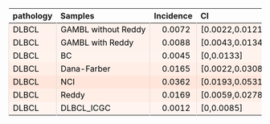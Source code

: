 <table class="table" style="margin-left: 0; margin-right: auto;">
 <thead>
  <tr>
   <th style="text-align:left;"> pathology </th>
   <th style="text-align:left;"> Samples </th>
   <th style="text-align:right;"> Incidence </th>
   <th style="text-align:left;"> CI </th>
  </tr>
 </thead>
<tbody>
  <tr>
   <td style="text-align:left;color: rgba(0, 0, 0, 255) !important;background-color: rgba(255, 242, 236, 255) !important;border-left:1px solid #DDDDDD;white-space: nowrap;"> DLBCL </td>
   <td style="text-align:left;color: rgba(0, 0, 0, 255) !important;background-color: rgba(255, 242, 236, 255) !important;border-left:1px solid #DDDDDD;white-space: nowrap;"> GAMBL without Reddy </td>
   <td style="text-align:right;color: rgba(0, 0, 0, 255) !important;background-color: rgba(255, 242, 236, 255) !important;border-left:1px solid #DDDDDD;white-space: nowrap;"> <span style="     color: rgba(0, 0, 0, 255) !important;border-radius: 4px; padding-right: 4px; padding-left: 4px; background-color: rgba(255, 242, 236, 255) !important;">0.0072</span> </td>
   <td style="text-align:left;color: rgba(0, 0, 0, 255) !important;background-color: rgba(255, 242, 236, 255) !important;border-left:1px solid #DDDDDD;white-space: nowrap;"> [0.0022,0.0121] </td>
  </tr>
  <tr>
   <td style="text-align:left;color: rgba(0, 0, 0, 255) !important;background-color: rgba(255, 241, 235, 255) !important;border-left:1px solid #DDDDDD;white-space: nowrap;"> DLBCL </td>
   <td style="text-align:left;color: rgba(0, 0, 0, 255) !important;background-color: rgba(255, 241, 235, 255) !important;border-left:1px solid #DDDDDD;white-space: nowrap;"> GAMBL with Reddy </td>
   <td style="text-align:right;color: rgba(0, 0, 0, 255) !important;background-color: rgba(255, 241, 235, 255) !important;border-left:1px solid #DDDDDD;white-space: nowrap;"> <span style="     color: rgba(0, 0, 0, 255) !important;border-radius: 4px; padding-right: 4px; padding-left: 4px; background-color: rgba(255, 241, 235, 255) !important;">0.0088</span> </td>
   <td style="text-align:left;color: rgba(0, 0, 0, 255) !important;background-color: rgba(255, 241, 235, 255) !important;border-left:1px solid #DDDDDD;white-space: nowrap;"> [0.0043,0.0134] </td>
  </tr>
  <tr>
   <td style="text-align:left;color: rgba(0, 0, 0, 255) !important;background-color: rgba(255, 243, 237, 255) !important;border-left:1px solid #DDDDDD;white-space: nowrap;"> DLBCL </td>
   <td style="text-align:left;color: rgba(0, 0, 0, 255) !important;background-color: rgba(255, 243, 237, 255) !important;border-left:1px solid #DDDDDD;white-space: nowrap;"> BC </td>
   <td style="text-align:right;color: rgba(0, 0, 0, 255) !important;background-color: rgba(255, 243, 237, 255) !important;border-left:1px solid #DDDDDD;white-space: nowrap;"> <span style="     color: rgba(0, 0, 0, 255) !important;border-radius: 4px; padding-right: 4px; padding-left: 4px; background-color: rgba(255, 243, 237, 255) !important;">0.0045</span> </td>
   <td style="text-align:left;color: rgba(0, 0, 0, 255) !important;background-color: rgba(255, 243, 237, 255) !important;border-left:1px solid #DDDDDD;white-space: nowrap;"> [0,0.0133] </td>
  </tr>
  <tr>
   <td style="text-align:left;color: rgba(0, 0, 0, 255) !important;background-color: rgba(255, 238, 230, 255) !important;border-left:1px solid #DDDDDD;white-space: nowrap;"> DLBCL </td>
   <td style="text-align:left;color: rgba(0, 0, 0, 255) !important;background-color: rgba(255, 238, 230, 255) !important;border-left:1px solid #DDDDDD;white-space: nowrap;"> Dana-Farber </td>
   <td style="text-align:right;color: rgba(0, 0, 0, 255) !important;background-color: rgba(255, 238, 230, 255) !important;border-left:1px solid #DDDDDD;white-space: nowrap;"> <span style="     color: rgba(0, 0, 0, 255) !important;border-radius: 4px; padding-right: 4px; padding-left: 4px; background-color: rgba(255, 238, 230, 255) !important;">0.0165</span> </td>
   <td style="text-align:left;color: rgba(0, 0, 0, 255) !important;background-color: rgba(255, 238, 230, 255) !important;border-left:1px solid #DDDDDD;white-space: nowrap;"> [0.0022,0.0308] </td>
  </tr>
  <tr>
   <td style="text-align:left;color: rgba(0, 0, 0, 255) !important;background-color: rgba(255, 229, 218, 255) !important;border-left:1px solid #DDDDDD;white-space: nowrap;"> DLBCL </td>
   <td style="text-align:left;color: rgba(0, 0, 0, 255) !important;background-color: rgba(255, 229, 218, 255) !important;border-left:1px solid #DDDDDD;white-space: nowrap;"> NCI </td>
   <td style="text-align:right;color: rgba(0, 0, 0, 255) !important;background-color: rgba(255, 229, 218, 255) !important;border-left:1px solid #DDDDDD;white-space: nowrap;"> <span style="     color: rgba(0, 0, 0, 255) !important;border-radius: 4px; padding-right: 4px; padding-left: 4px; background-color: rgba(255, 229, 218, 255) !important;">0.0362</span> </td>
   <td style="text-align:left;color: rgba(0, 0, 0, 255) !important;background-color: rgba(255, 229, 218, 255) !important;border-left:1px solid #DDDDDD;white-space: nowrap;"> [0.0193,0.0531] </td>
  </tr>
  <tr>
   <td style="text-align:left;color: rgba(0, 0, 0, 255) !important;background-color: rgba(255, 238, 230, 255) !important;border-left:1px solid #DDDDDD;white-space: nowrap;"> DLBCL </td>
   <td style="text-align:left;color: rgba(0, 0, 0, 255) !important;background-color: rgba(255, 238, 230, 255) !important;border-left:1px solid #DDDDDD;white-space: nowrap;"> Reddy </td>
   <td style="text-align:right;color: rgba(0, 0, 0, 255) !important;background-color: rgba(255, 238, 230, 255) !important;border-left:1px solid #DDDDDD;white-space: nowrap;"> <span style="     color: rgba(0, 0, 0, 255) !important;border-radius: 4px; padding-right: 4px; padding-left: 4px; background-color: rgba(255, 238, 230, 255) !important;">0.0169</span> </td>
   <td style="text-align:left;color: rgba(0, 0, 0, 255) !important;background-color: rgba(255, 238, 230, 255) !important;border-left:1px solid #DDDDDD;white-space: nowrap;"> [0.0059,0.0278] </td>
  </tr>
  <tr>
   <td style="text-align:left;color: rgba(0, 0, 0, 255) !important;background-color: rgba(255, 244, 239, 255) !important;border-left:1px solid #DDDDDD;white-space: nowrap;"> DLBCL </td>
   <td style="text-align:left;color: rgba(0, 0, 0, 255) !important;background-color: rgba(255, 244, 239, 255) !important;border-left:1px solid #DDDDDD;white-space: nowrap;"> DLBCL_ICGC </td>
   <td style="text-align:right;color: rgba(0, 0, 0, 255) !important;background-color: rgba(255, 244, 239, 255) !important;border-left:1px solid #DDDDDD;white-space: nowrap;"> <span style="     color: rgba(0, 0, 0, 255) !important;border-radius: 4px; padding-right: 4px; padding-left: 4px; background-color: rgba(255, 244, 239, 255) !important;">0.0012</span> </td>
   <td style="text-align:left;color: rgba(0, 0, 0, 255) !important;background-color: rgba(255, 244, 239, 255) !important;border-left:1px solid #DDDDDD;white-space: nowrap;"> [0,0.0085] </td>
  </tr>
</tbody>
</table>